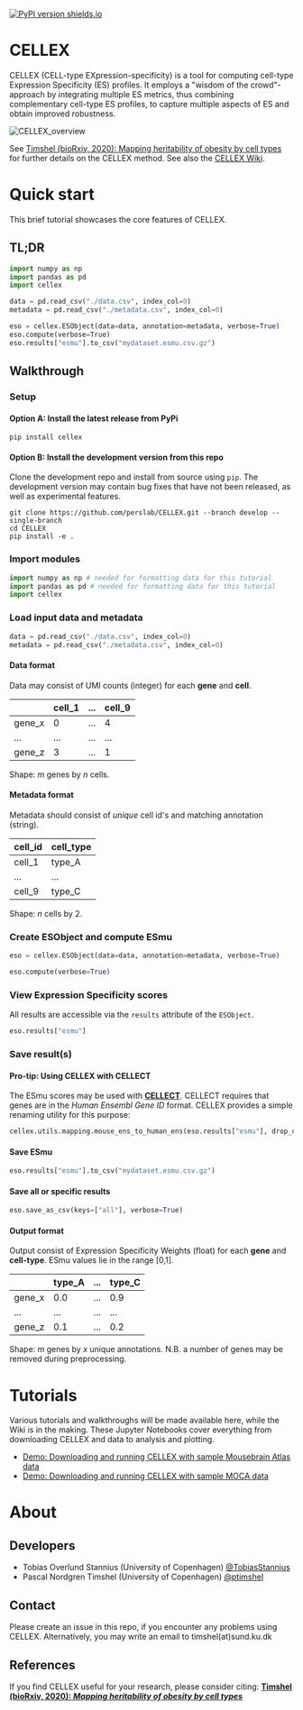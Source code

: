 [![PyPI version shields.io](https://img.shields.io/pypi/v/cellex.svg)](https://pypi.python.org/pypi/cellex/)

# CELLEX
CELLEX (CELL-type EXpression-specificity) is a tool for computing cell-type Expression Specificity (ES) profiles. It employs a "wisdom of the crowd"-approach by integrating multiple ES metrics, thus combining complementary cell-type ES profiles, to capture multiple aspects of ES and obtain improved robustness.

![CELLEX_overview](https://user-images.githubusercontent.com/5487016/72679348-9662cf80-3aae-11ea-9d07-c4cea1daec5f.png)

See [Timshel (bioRxiv, 2020): Mapping heritability of obesity by cell types](https://www.biorxiv.org/content/10.1101/2020.01.27.920033v1) for further details on the CELLEX method. See also the [CELLEX Wiki](https://github.com/perslab/CELLEX/wiki).

# Quick start
This brief tutorial showcases the core features of CELLEX.

## TL;DR
```python
import numpy as np
import pandas as pd
import cellex

data = pd.read_csv("./data.csv", index_col=0)
metadata = pd.read_csv("./metadata.csv", index_col=0)

eso = cellex.ESObject(data=data, annotation=metadata, verbose=True)
eso.compute(verbose=True)
eso.results["esmu"].to_csv("mydataset.esmu.csv.gz")
```

## Walkthrough
### Setup
#### Option A: Install the latest release from PyPi
```
pip install cellex
```

#### Option B: Install the development version from this repo
Clone the development repo and install from source using `pip`. The development version may contain bug fixes that have not been released, as well as experimental features.

```
git clone https://github.com/perslab/CELLEX.git --branch develop --single-branch
cd CELLEX
pip install -e .
```

### Import modules
```python
import numpy as np # needed for formatting data for this tutorial
import pandas as pd # needed for formatting data for this tutorial
import cellex
```

### Load input data and metadata
```python
data = pd.read_csv("./data.csv", index_col=0)
metadata = pd.read_csv("./metadata.csv", index_col=0)
```

#### Data format
Data may consist of UMI counts (integer) for each **gene** and **cell**.

|               | cell_1                | ... | cell_9                 |
|---------------|-----------------------|-----|------------------------|
| gene_x        | 0                     | ... | 4                      |
| ...           | ...                   | ... | ...                    |
| gene_z        | 3                     | ... | 1                      |

Shape: *m* genes by *n* cells.

#### Metadata format
Metadata should consist of *unique* cell id's and matching annotation (string).

| cell_id                | cell_type |
|------------------------|-----------|
| cell_1                 | type_A    |
| ...                    | ...       |
| cell_9                 | type_C    |

Shape: *n* cells by 2.

### Create ESObject and compute ESmu

```python
eso = cellex.ESObject(data=data, annotation=metadata, verbose=True)

eso.compute(verbose=True)
```

### View Expression Specificity scores
All results are accessible via the `results` attribute of the `ESObject`.

```python
eso.results["esmu"]
```

### Save result(s)
#### Pro-tip: Using CELLEX with CELLECT
The ESmu scores may be used with **[CELLECT](https://github.com/perslab/CELLECT)**. CELLECT requires that genes are in the *Human Ensembl Gene ID* format. CELLEX provides a simple renaming utility for this purpose:

```python
cellex.utils.mapping.mouse_ens_to_human_ens(eso.results["esmu"], drop_unmapped=True, verbose=True)
```

#### Save ESmu

```python
eso.results["esmu"].to_csv("mydataset.esmu.csv.gz")
```

#### Save all or specific results

```python
eso.save_as_csv(keys=["all"], verbose=True)
```

#### Output format
Output consist of Expression Specificity Weights (float) for each **gene** and **cell-type**. ESmu values lie in the range [0,1].

|               | type_A                | ... | type_C                 |
|---------------|-----------------------|-----|------------------------|
| gene_x        | 0.0                   | ... | 0.9                    |
| ...           | ...                   | ... | ...                    |
| gene_z        | 0.1                   | ... | 0.2                    |

Shape: *m* genes by *x* unique annotations. N.B. a number of genes may be removed during preprocessing.



# Tutorials
Various tutorials and walkthroughs will be made available here, while the Wiki is in the making. These Jupyter Notebooks cover everything from downloading CELLEX and data to analysis and plotting.

* [Demo: Downloading and running CELLEX with sample Mousebrain Atlas data](docs/tutorials/demo_mousebrain_vascular_cells.ipynb)
* [Demo: Downloading and running CELLEX with sample MOCA data](docs/tutorials/demo_moca_100k.ipynb)


# About

## Developers
- Tobias Overlund Stannius (University of Copenhagen) [@TobiasStannius](https://twitter.com/TobiasStannius)
- Pascal Nordgren Timshel (University of Copenhagen) [@ptimshel](https://twitter.com/ptimshel)

## Contact
Please create an issue in this repo, if you encounter any problems using CELLEX. Alternatively, you may write an email to timshel(at)sund.ku.dk

## References

If you find CELLEX useful for your research, please consider citing: 
**[Timshel (bioRxiv, 2020): _Mapping heritability of obesity by cell types_](https://www.biorxiv.org/content/10.1101/2020.01.27.920033v1)**
